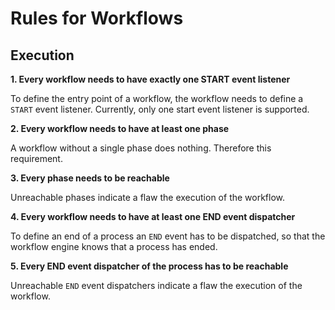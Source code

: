 # Rules for Workflows

## Execution

**1. Every workflow needs to have exactly one START event listener**

To define the entry point of a workflow, the workflow needs to define a `START` event listener. Currently, only one start event listener is supported.

**2. Every workflow needs to have at least one phase**

A workflow without a single phase does nothing. Therefore this requirement.

**3. Every phase needs to be reachable**

Unreachable phases indicate a flaw the execution of the workflow.

**4. Every workflow needs to have at least one END event dispatcher**

To define an end of a process an `END` event has to be dispatched, so that the workflow engine knows that a process has ended.

**5. Every END event dispatcher of the process has to be reachable**

Unreachable `END` event dispatchers indicate a flaw the execution of the workflow.
